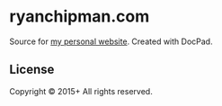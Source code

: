 # ryanchipman.com

Source for [my personal website](ryanchipman.com). Created with DocPad.

## License
Copyright &copy; 2015+ All rights reserved.
